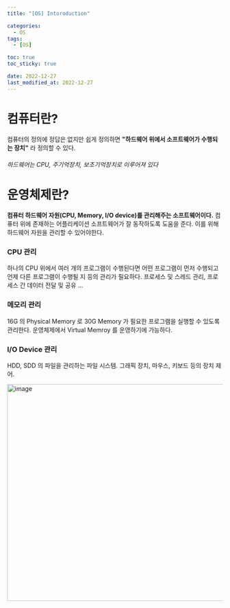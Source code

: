 ```yaml
---
title: "[OS] Intoroduction"

categories:
  - OS
tags:
  - [OS]

toc: true
toc_sticky: true

date: 2022-12-27
last_modified_at: 2022-12-27
---
```


# 컴퓨터란?

컴퓨터의 정의에 정답은 없지만 쉽게 정의하면 **"하드웨어 위에서 소프트웨어가 수행되는 장치"** 라 정의할 수 있다.

###### 하드웨어는 CPU, 주기억장치, 보조기억장치로 이루어져 있다

# 운영체제란?

**컴퓨터 하드웨어 자원(CPU, Memory, I/O device)를 관리해주는 소프트웨어이다.**
컴퓨터 위에 존재하는 어플리케이션 소프트웨어가 잘 동작하도록 도움을 준다. 이를 위해 하드웨어 자원을 관리할 수 있어야한다.

### CPU 관리

하나의 CPU 위에서 여러 개의 프로그램이 수행된다면 어떤 프로그램이 먼저 수행되고 언제 다른 프로그램이 수행될 지 등의 관리가 필요하다.
프로세스 및 스레드 관리, 프로세스 간 데이터 전달 및 공유 ...

### 메모리 관리

16G 의 Physical Memory 로 30G Memory 가 필요한 프로그램을 실행할 수 있도록 관리한다. 운영체제에서 Virtual Memroy 를 운영하기에 가능하다.

### I/O Device 관리

HDD, SDD 의 파일을 관리하는 파일 시스템. 그래픽 장치, 마우스, 키보드 등의 장치 제어.

<img width="505" alt="image" src="https://user-images.githubusercontent.com/56664567/209617255-61391af5-e258-4c6b-8b1f-46d75a573ddc.png">
